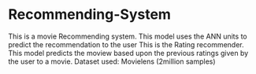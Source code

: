 # Recommending-System
This is a movie Recommending system.
This model uses the ANN units to predict the recommendation to the user
This is the Rating recommender. This model predicts the moview based upon the previous ratings given by the user to a movie.
Dataset used: Movielens (2million samples)
